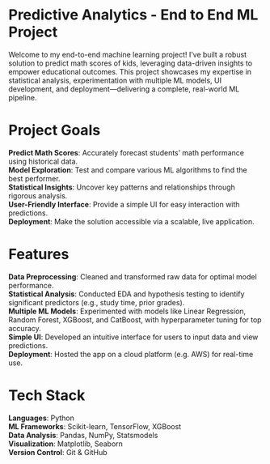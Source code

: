 # Predictive Analytics - End to End ML Project
Welcome to my end-to-end machine learning project! I’ve built a robust solution to predict math scores of kids, leveraging data-driven insights to empower educational outcomes. This project showcases my expertise in statistical analysis, experimentation with multiple ML models, UI development, and deployment—delivering a complete, real-world ML pipeline.

# Project Goals
**Predict Math Scores**: Accurately forecast students’ math performance using historical data.<br>
**Model Exploration**: Test and compare various ML algorithms to find the best performer.<br>
**Statistical Insights**: Uncover key patterns and relationships through rigorous analysis.<br>
**User-Friendly Interface**: Provide a simple UI for easy interaction with predictions.<br>
**Deployment**: Make the solution accessible via a scalable, live application.

# Features
**Data Preprocessing**: Cleaned and transformed raw data for optimal model performance.<br>
**Statistical Analysis**: Conducted EDA and hypothesis testing to identify significant predictors (e.g., study time, prior grades).<br>
**Multiple ML Models**: Experimented with models like Linear Regression, Random Forest, XGBoost, and CatBoost, with hyperparameter tuning for top accuracy.<br>
**Simple UI**: Developed an intuitive interface for users to input data and view predictions.<br>
**Deployment**: Hosted the app on a cloud platform (e.g. AWS) for real-time use.

# Tech Stack
**Languages**: Python<br>
**ML Frameworks**: Scikit-learn, TensorFlow, XGBoost<br>
**Data Analysis**: Pandas, NumPy, Statsmodels<br>
**Visualization**: Matplotlib, Seaborn<br>
**Version Control**: Git & GitHub
